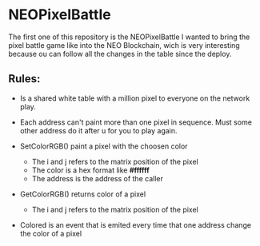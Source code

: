 # NEOPixelBattle
The first one of this repository is the NEOPixelBattle
I wanted to bring the pixel battle game like into the NEO Blockchain, wich is very interesting because ou can follow all the changes in the table since the deploy.

## Rules:
- Is a shared white table with a million pixel to everyone on the network play.
- Each address can't paint more than one pixel in sequence. Must some other address do it after u for you to play again.

- SetColorRGB() paint a pixel with the choosen color
    - The i and j refers to the matrix position of the pixel
    - The color is a hex format like **#ffffff**
    - The address is the address of the caller
	
- GetColorRGB() returns color of a pixel     
    - The i and j refers to the matrix position of the pixel
	
- Colored is an event that is emited every time that one address change the color of a pixel